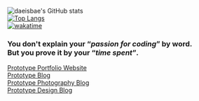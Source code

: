 ![daeisbae's GitHub stats](https://github-readme-stats.vercel.app/api?username=daeisbae&count_private=true)<br>
[![Top Langs](https://github-readme-stats.vercel.app/api/top-langs/?username=daeisbae&layout=compact&langs_count=10&hide=Kotlin,Objective-C,Swift)](https://github.com/anuraghazra/github-readme-stats)<br>
[![wakatime](https://wakatime.com/badge/user/d2f4e42e-a5da-4b13-8abd-cbaa93b17a41.svg)](https://wakatime.com/@d2f4e42e-a5da-4b13-8abd-cbaa93b17)

### You don't explain your <q>***passion for coding***</q> by word.<br> But you prove it by your <q>***time spent***</q>.
[Prototype Portfolio Website](https://daehyung.dev/)<br>
[Prototype Blog](https://notes.daehyung.dev/)<br>
[Prototype Photography Blog](https://photography.daehyung.dev/)<br>
[Prototype Design Blog](https://design.daehyung.dev/)<br>
